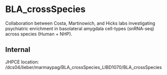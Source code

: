 # BLA_crossSpecies
Collaboration between Costa, Martinowich, and Hicks labs investigating psychiatric enrichment in basolateral amygdala cell-types (snRNA-seq) across species (Human + NHP).
## Internal 
JHPCE location: /dcs04/lieber/marmaypag/BLA_crossSpecies_LIBD1070/BLA_crossSpecies